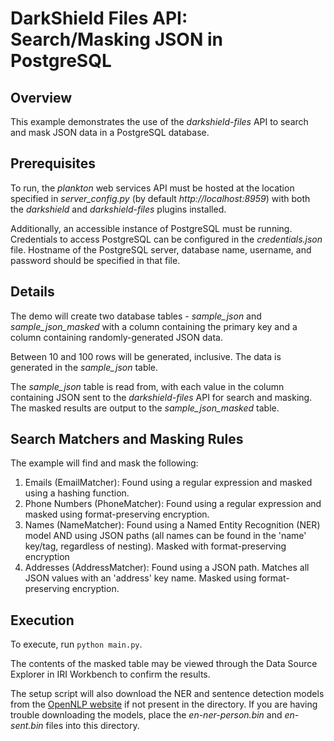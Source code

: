 # DarkShield Files API: Search/Masking JSON in PostgreSQL

## Overview
This example demonstrates the use of the *darkshield-files* API to search and mask JSON data in a PostgreSQL database. 

## Prerequisites
To run, the *plankton* web services API must be hosted at 
the location specified in *server_config.py* (by default *http://localhost:8959*) with both the *darkshield* and *darkshield-files* plugins installed. 

Additionally, an accessible instance of PostgreSQL must be running. Credentials to access PostgreSQL can be configured in the *credentials.json* file. 
Hostname of the PostgreSQL server, database name, username, and password should be specified in that file.

## Details

The demo will create two database tables - *sample_json* and *sample_json_masked* with a column containing the primary key and
a column containing randomly-generated JSON data.

Between 10 and 100 rows will be generated, inclusive. The data is generated in
the *sample_json* table. 

The *sample_json* table is read from, with each value in the column containing JSON sent to the
*darkshield-files* API for search and masking. The masked results are output to the *sample_json_masked* table.

## Search Matchers and Masking Rules

The example will find and mask the following:

1. Emails (EmailMatcher): Found using a regular expression and masked using a hashing
function.
2. Phone Numbers (PhoneMatcher): Found using a regular expression and masked using
format-preserving encryption.
3. Names (NameMatcher): Found using a Named Entity Recognition (NER) model AND using
JSON paths (all names can be found in the 'name' key/tag, regardless
of nesting). Masked with format-preserving encryption
4. Addresses (AddressMatcher): Found using a JSON path. Matches all JSON values with an 'address' key name.
Masked using format-preserving encryption.

## Execution

To execute, run `python main.py`.

The contents of the masked table may be viewed through the Data Source Explorer in IRI Workbench to confirm the results.

The setup script will also download the NER and sentence detection models from the
[OpenNLP website](http://opennlp.sourceforge.net/models-1.5/) if not present in the
directory. If you are having trouble downloading the models, place the *en-ner-person.bin*
and *en-sent.bin* files into this directory.
